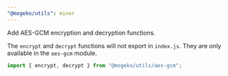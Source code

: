 ```yaml
---
"@mogeko/utils": minor
---
```


Add AES-GCM encryption and decryption functions.

The `encrypt` and `decrypt` functions will not export in `index.js`. They are only available in the `aes-gcm` module.

```typescript
import { encrypt, decrypt } from "@mogeko/utils/aes-gcm";
```
